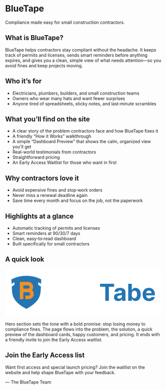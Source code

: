 # BlueTape

Compliance made easy for small construction contractors.

## What is BlueTape?
BlueTape helps contractors stay compliant without the headache. It keeps track of permits and licenses, sends smart reminders before anything expires, and gives you a clean, simple view of what needs attention—so you avoid fines and keep projects moving.

## Who it’s for
- Electricians, plumbers, builders, and small construction teams
- Owners who wear many hats and want fewer surprises
- Anyone tired of spreadsheets, sticky notes, and last‑minute scrambles

## What you’ll find on the site
- A clear story of the problem contractors face and how BlueTape fixes it
- A friendly “How it Works” walkthrough
- A simple “Dashboard Preview” that shows the calm, organized view you’ll get
- Real-world testimonials from contractors
- Straightforward pricing
- An Early Access Waitlist for those who want in first

## Why contractors love it
- Avoid expensive fines and stop‑work orders
- Never miss a renewal deadline again
- Save time every month and focus on the job, not the paperwork

## Highlights at a glance
- Automatic tracking of permits and licenses
- Smart reminders at 90/30/7 days
- Clean, easy‑to‑read dashboard
- Built specifically for small contractors

## A quick look
![BlueTape Logo](public/logo-wide.png)

Hero section sets the tone with a bold promise: stop losing money to compliance fines. The page flows into the problem, the solution, a quick preview of the dashboard cards, happy customers, and pricing. It ends with a friendly invite to join the Early Access waitlist.

## Join the Early Access list
Want first access and special launch pricing? Join the waitlist on the website and help shape BlueTape with your feedback.

— The BlueTape Team
